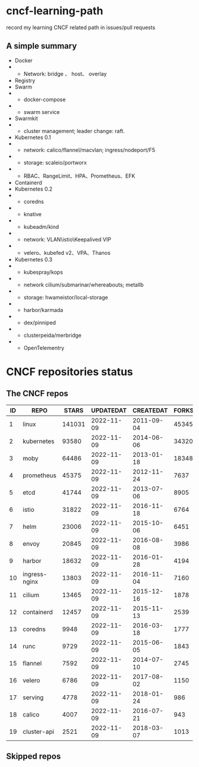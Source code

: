 # cncf-learning-path
record my learning CNCF related path in issues/pull requests

## A simple summary
- Docker
- - Network: bridge 、 host、 overlay
- Registry
- Swarm
- - docker-compose
- - swarm service
- Swarmkit
- - cluster management; leader change: raft.
- Kubernetes 0.1
- - network: calico/flannel/macvlan; ingress/nodeport/F5
- - storage: scaleio/portworx
- - RBAC、RangeLimit、HPA、Prometheus、EFK
- Containerd
- Kubernetes 0.2
- - coredns
- - knative
- - kubeadm/kind
- - network: VLAN\istio\Keepalived VIP
- - velero、kubefed v2、VPA、Thanos
- Kubernetes 0.3
- - kubespray/kops
- - network cilium/submarinar/whereabouts; metallb
- - storage: hwameistor/local-storage
- - harbor/karmada
- - dex/pinniped
- - clusterpeida/merbridge
- - OpenTelementry

# CNCF repositories status
<!--START_SECTION:github_repos-->
## The CNCF repos
| ID |     REPO      | STARS  | UPDATEDAT  | CREATEDAT  | FORKSCOUNT |
|----|---------------|--------|------------|------------|------------|
|  1 | linux         | 141031 | 2022-11-09 | 2011-09-04 |      45345 |
|  2 | kubernetes    |  93580 | 2022-11-09 | 2014-06-06 |      34320 |
|  3 | moby          |  64486 | 2022-11-09 | 2013-01-18 |      18348 |
|  4 | prometheus    |  45375 | 2022-11-09 | 2012-11-24 |       7637 |
|  5 | etcd          |  41744 | 2022-11-09 | 2013-07-06 |       8905 |
|  6 | istio         |  31822 | 2022-11-09 | 2016-11-18 |       6764 |
|  7 | helm          |  23006 | 2022-11-09 | 2015-10-06 |       6451 |
|  8 | envoy         |  20845 | 2022-11-09 | 2016-08-08 |       3986 |
|  9 | harbor        |  18632 | 2022-11-09 | 2016-01-28 |       4194 |
| 10 | ingress-nginx |  13803 | 2022-11-09 | 2016-11-04 |       7160 |
| 11 | cilium        |  13465 | 2022-11-09 | 2015-12-16 |       1878 |
| 12 | containerd    |  12457 | 2022-11-09 | 2015-11-13 |       2539 |
| 13 | coredns       |   9948 | 2022-11-09 | 2016-03-18 |       1777 |
| 14 | runc          |   9729 | 2022-11-09 | 2015-06-05 |       1843 |
| 15 | flannel       |   7592 | 2022-11-09 | 2014-07-10 |       2745 |
| 16 | velero        |   6786 | 2022-11-09 | 2017-08-02 |       1150 |
| 17 | serving       |   4778 | 2022-11-09 | 2018-01-24 |        986 |
| 18 | calico        |   4007 | 2022-11-09 | 2016-07-21 |        943 |
| 19 | cluster-api   |   2521 | 2022-11-09 | 2018-03-07 |       1013 |



## Skipped repos
<!--END_SECTION:github_repos-->
